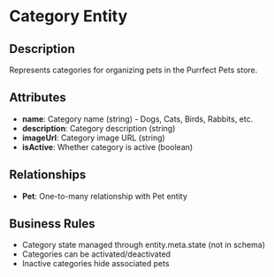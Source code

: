 # Category Entity

## Description
Represents categories for organizing pets in the Purrfect Pets store.

## Attributes
- **name**: Category name (string) - Dogs, Cats, Birds, Rabbits, etc.
- **description**: Category description (string)
- **imageUrl**: Category image URL (string)
- **isActive**: Whether category is active (boolean)

## Relationships
- **Pet**: One-to-many relationship with Pet entity

## Business Rules
- Category state managed through entity.meta.state (not in schema)
- Categories can be activated/deactivated
- Inactive categories hide associated pets

